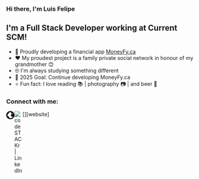 ### Hi there, I'm Luis Felipe

## I'm a Full Stack Developer working at Current SCM!

- 💼 Proudly developing a financial app [MoneyFy.ca](https://lp.moneyfy.ca)
- :heart: My proudest project is a family private social network in honour of my grandmother :blush:
- :nerd_face: I'm always studying something different
- :goal_net: 2025 Goal: Continue developing MoneyFy.ca
- :star: Fun fact: I love reading :books: | photography :camera: | and beer :beers:

### Connect with me:

[<img align="left" alt="codeSTACKr.com" width="22px" src="https://raw.githubusercontent.com/iconic/open-iconic/master/svg/globe.svg" />][website]
[<img align="left" alt="codeSTACKr | LinkedIn" width="22px" src="https://cdn.jsdelivr.net/npm/simple-icons@v3/icons/linkedin.svg" />][linkedin]

[linkedin]: https://www.linkedin.com/in/luis-felipe-castro/
